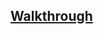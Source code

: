 ## [Walkthrough](https://medium.com/@vivek-kumar/offensive-security-proving-grounds-walk-through-banzai-a07932f899cf)
